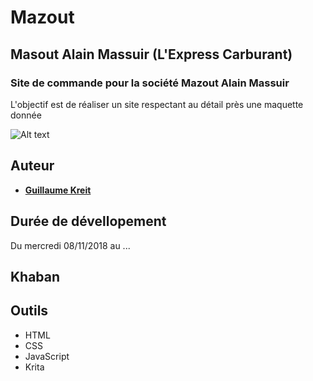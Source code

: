 # Mazout

## Masout Alain Massuir (L'Express Carburant)

### Site de commande pour la société Mazout Alain Massuir

L'objectif est de réaliser un site respectant au détail près une maquette donnée

![Alt text](file:///home/user/Pictures/Maquette.png)

## Auteur

* [**Guillaume Kreit**](https://github.com/Guillaume-Kreit)

## Durée de dévellopement

Du mercredi 08/11/2018 au ...

## Khaban



## Outils 

* HTML
* CSS
* JavaScript
* Krita
